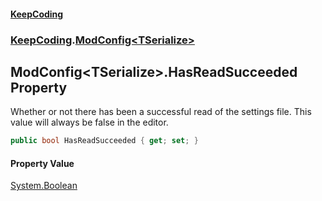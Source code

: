 #### [KeepCoding](index.md 'index')
### [KeepCoding](KeepCoding.md 'KeepCoding').[ModConfig&lt;TSerialize&gt;](ModConfig.TSerialize..md 'KeepCoding.ModConfig&lt;TSerialize&gt;')
## ModConfig&lt;TSerialize&gt;.HasReadSucceeded Property
Whether or not there has been a successful read of the settings file. This value will always be false in the editor.  
```csharp
public bool HasReadSucceeded { get; set; }
```
#### Property Value
[System.Boolean](https://docs.microsoft.com/en-us/dotnet/api/System.Boolean 'System.Boolean')
